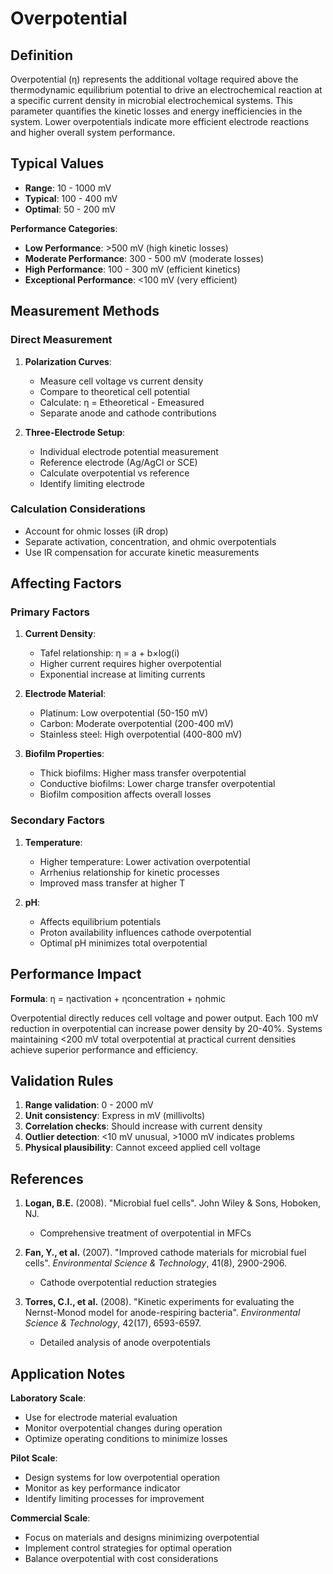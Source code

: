 <!--
Parameter ID: overpotential
Category: electrical
Generated: 2025-01-16T10:47:00.000Z
-->

# Overpotential

## Definition

Overpotential (η) represents the additional voltage required above the
thermodynamic equilibrium potential to drive an electrochemical reaction at a
specific current density in microbial electrochemical systems. This parameter
quantifies the kinetic losses and energy inefficiencies in the system. Lower
overpotentials indicate more efficient electrode reactions and higher overall
system performance.

## Typical Values

- **Range**: 10 - 1000 mV
- **Typical**: 100 - 400 mV
- **Optimal**: 50 - 200 mV

**Performance Categories**:

- **Low Performance**: >500 mV (high kinetic losses)
- **Moderate Performance**: 300 - 500 mV (moderate losses)
- **High Performance**: 100 - 300 mV (efficient kinetics)
- **Exceptional Performance**: <100 mV (very efficient)

## Measurement Methods

### Direct Measurement

1. **Polarization Curves**:

   - Measure cell voltage vs current density
   - Compare to theoretical cell potential
   - Calculate: η = Etheoretical - Emeasured
   - Separate anode and cathode contributions

2. **Three-Electrode Setup**:
   - Individual electrode potential measurement
   - Reference electrode (Ag/AgCl or SCE)
   - Calculate overpotential vs reference
   - Identify limiting electrode

### Calculation Considerations

- Account for ohmic losses (iR drop)
- Separate activation, concentration, and ohmic overpotentials
- Use IR compensation for accurate kinetic measurements

## Affecting Factors

### Primary Factors

1. **Current Density**:

   - Tafel relationship: η = a + b×log(i)
   - Higher current requires higher overpotential
   - Exponential increase at limiting currents

2. **Electrode Material**:

   - Platinum: Low overpotential (50-150 mV)
   - Carbon: Moderate overpotential (200-400 mV)
   - Stainless steel: High overpotential (400-800 mV)

3. **Biofilm Properties**:
   - Thick biofilms: Higher mass transfer overpotential
   - Conductive biofilms: Lower charge transfer overpotential
   - Biofilm composition affects overall losses

### Secondary Factors

1. **Temperature**:

   - Higher temperature: Lower activation overpotential
   - Arrhenius relationship for kinetic processes
   - Improved mass transfer at higher T

2. **pH**:
   - Affects equilibrium potentials
   - Proton availability influences cathode overpotential
   - Optimal pH minimizes total overpotential

## Performance Impact

**Formula**: η = ηactivation + ηconcentration + ηohmic

Overpotential directly reduces cell voltage and power output. Each 100 mV
reduction in overpotential can increase power density by 20-40%. Systems
maintaining <200 mV total overpotential at practical current densities achieve
superior performance and efficiency.

## Validation Rules

1. **Range validation**: 0 - 2000 mV
2. **Unit consistency**: Express in mV (millivolts)
3. **Correlation checks**: Should increase with current density
4. **Outlier detection**: <10 mV unusual, >1000 mV indicates problems
5. **Physical plausibility**: Cannot exceed applied cell voltage

## References

1. **Logan, B.E.** (2008). "Microbial fuel cells". John Wiley & Sons, Hoboken,
   NJ.

   - Comprehensive treatment of overpotential in MFCs

2. **Fan, Y., et al.** (2007). "Improved cathode materials for microbial fuel
   cells". _Environmental Science & Technology_, 41(8), 2900-2906.

   - Cathode overpotential reduction strategies

3. **Torres, C.I., et al.** (2008). "Kinetic experiments for evaluating the
   Nernst-Monod model for anode-respiring bacteria". _Environmental Science &
   Technology_, 42(17), 6593-6597.
   - Detailed analysis of anode overpotentials

## Application Notes

**Laboratory Scale**:

- Use for electrode material evaluation
- Monitor overpotential changes during operation
- Optimize operating conditions to minimize losses

**Pilot Scale**:

- Design systems for low overpotential operation
- Monitor as key performance indicator
- Identify limiting processes for improvement

**Commercial Scale**:

- Focus on materials and designs minimizing overpotential
- Implement control strategies for optimal operation
- Balance overpotential with cost considerations
